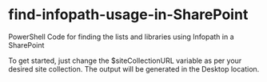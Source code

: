 # find-infopath-usage-in-SharePoint
PowerShell Code for finding the lists and libraries using Infopath in a SharePoint


To get started, just change the $siteCollectionURL variable as per your desired site collection. 
The output will be generated in the Desktop location.
